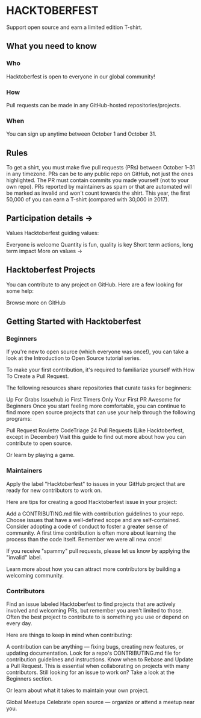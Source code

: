 # HACKTOBERFEST
Support open source and earn a limited edition T-shirt.



## What you need to know
### Who
Hacktoberfest is open to everyone in our global community!


### How
Pull requests can be made in any GitHub-hosted repositories/projects.


### When
You can sign up anytime between October 1 and October 31.

## Rules
To get a shirt, you must make five pull requests (PRs) between October 1–31 in any timezone. PRs can be to any public repo on GitHub, not just the ones highlighted. The PR must contain commits you made yourself (not to your own repo). PRs reported by maintainers as spam or that are automated will be marked as invalid and won't count towards the shirt. This year, the first 50,000 of you can earn a T-shirt (compared with 30,000 in 2017).

## Participation details →
Values
Hacktoberfest guiding values:

Everyone is welcome
Quantity is fun, quality is key
Short term actions, long term impact
More on values →

## Hacktoberfest Projects
You can contribute to any project on GitHub. Here are a few looking for some help:

Browse more on GitHub

## Getting Started with Hacktoberfest
### Beginners
If you're new to open source (which everyone was once!), you can take a look at the Introduction to Open Source tutorial series.

To make your first contribution, it's required to familiarize yourself with How To Create a Pull Request.

The following resources share repositories that curate tasks for beginners:

Up For Grabs
Issuehub.io
First Timers Only
Your First PR
Awesome for Beginners
Once you start feeling more comfortable, you can continue to find more open source projects that can use your help through the following programs:

Pull Request Roulette
CodeTriage
24 Pull Requests (Like Hacktoberfest, except in December)
Visit this guide to find out more about how you can contribute to open source.

Or learn by playing a game.

### Maintainers
Apply the label "Hacktoberfest" to issues in your GitHub project that are ready for new contributors to work on.

Here are tips for creating a good Hacktoberfest issue in your project:

Add a CONTRIBUTING.md file with contribution guidelines to your repo.
Choose issues that have a well-defined scope and are self-contained.
Consider adopting a code of conduct to foster a greater sense of community.
A first time contribution is often more about learning the process than the code itself. Remember we were all new once!

If you receive "spammy" pull requests, please let us know by applying the "invalid" label.

Learn more about how you can attract more contributors by building a welcoming community.

### Contributors
Find an issue labeled Hacktoberfest to find projects that are actively involved and welcoming PRs, but remember you aren't limited to those. Often the best project to contribute to is something you use or depend on every day.

Here are things to keep in mind when contributing:

A contribution can be anything — fixing bugs, creating new features, or updating documentation.
Look for a repo's CONTRIBUTING.md file for contribution guidelines and instructions.
Know when to Rebase and Update a Pull Request. This is essential when collaborating on projects with many contributors.
Still looking for an issue to work on? Take a look at the Beginners section.

Or learn about what it takes to maintain your own project.

Global Meetups
Celebrate open source — organize or attend a meetup near you.
